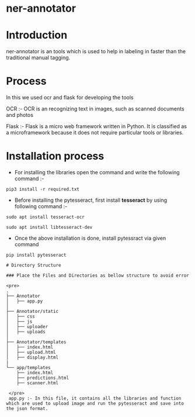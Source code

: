 # ner-annotator

# Introduction

ner-annotator is an tools which is used to help in labeling in faster than the traditional manual tagging.

# Process 
 In this we used ocr and flask for developing the tools
 
 OCR :- OCR is an recognizing text in images, such as scanned documents and photos
 
 Flask :- Flask is a micro web framework written in Python. It is classified as a microframework because it does not require particular tools or libraries.
 
 # Installation process
 
 - For installing the libraries open the command and write the following command :- 
```
pip3 install -r required.txt
```

- Before installing the pytesseract, first install **tesseract** by using following command :-
```
sudo apt install tesseract-ocr
 
sudo apt install libtesseract-dev 
```

- Once the above installation is done, install pytessract via given command 
```
pip install pytesseract

# Directory Structure 

### Place the Files and Directories as bellow structure to avoid error

<pre>
.
├── Annotator
│   ├── app.py
│  
├── Annotator/static
│   ├── css
│   ├── js
│   ├── uploader
│   ├── uploads
│   
├── Annotator/templates
│   ├── index.html
│   ├── upload.html
│   ├── display.html
|
└── app/templates
    ├── index.html
    ├── predictions.html
    ├── scanner.html
    
 </pre>
 app.py :- In this file, it contains all the libraries and function which are used to upload image and run the pytesseract and save into the json format.
 
